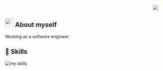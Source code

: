 <!-- 1. GitHub usernameを変更 -->
<div align="right">
  <img src="https://komarev.com/ghpvc/?username=kazuki4real" />
</div>

## <img src="https://media.giphy.com/media/hvRJCLFzcasrR4ia7z/giphy.gif" width="28"> About myself
Working as a software engineer.

## 🌱 Skills
<img alt="my skills" src="https://skillicons.dev/icons?theme=dark&perline=7&i=js,ts,react,next,python,nestjs,fastapi,docker,firebase,terraform,elasticsearch,postgres,aws,gcp" />
<br>
